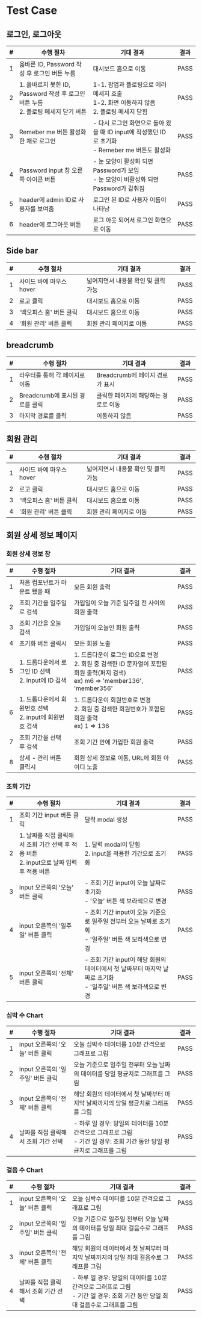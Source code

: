  # Test Case
 
 ## 로그인, 로그아웃
|#|수행 절차|기대 결과|결과|
|-|--------|--------|----|
|1|옳바른 ID, Password 작성 후 로그인 버튼 누름|대시보드 홈으로 이동|PASS|
|2|1. 옳바르지 못한 ID, Password 작성 후 로그인 버튼 누름</br>2. 플로팅 메세지 닫기 버튼|1-1. 팝업과 플로팅으로 에러 메세지 호출</br>1-2. 화면 이동하지 않음</br>2. 플로팅 메세지 닫힘|PASS|
|3|Remeber me 버튼 활성화한 채로 로그인|- 다시 로그인 화면으로 돌아 왔을 때 ID input에 작성했던 ID로 초기화</br>- Remeber me 버튼도 활성화|PASS|
|4|Password input 창 오른쪽 아이콘 버튼|- 눈 모양이 활성화 되면 Password가 보임</br>- 눈 모양이 비활성화 되면 Password가 감춰짐|PASS|
|5|header에 admin ID로 사용자를 보여줌|로그인 된 ID로 사용자 이름이 나타남|PASS|
|6|header에 로그아웃 버튼|로그 아웃 되어서 로그인 화면으로 이동|PASS|

## Side bar
|#|수행 절차|기대 결과|결과|
|-|--------|--------|----|
|1|사이드 바에 마우스 hover|넓어지면서 내용물 확인 및 클릭 가능|PASS|
|2|로고 클릭|대시보드 홈으로 이동|PASS|
|3|'백오피스 홈' 버튼 클릭|대시보드 홈으로 이동|PASS|
|4|'회원 관리'  버튼 클릭|회원 관리 페이지로 이동|PASS|

## breadcrumb
|#|수행 절차|기대 결과|결과|
|-|--------|--------|----|
|1|라우터를 통해 각 페이지로 이동|Breadcrumb에 페이지 경로가 표시|PASS|
|2|Breadcrumb에 표시된 경로를 클릭|클릭한 페이지에 해당하는 경로로 이동|PASS|
|3|마지막 경로를 클릭|이동하지 않음|PASS|

## 회원 관리
|#|수행 절차|기대 결과|결과|
|-|--------|--------|----|
|1|사이드 바에 마우스 hover|넓어지면서 내용물 확인 및 클릭 가능|PASS|
|2|로고 클릭|대시보드 홈으로 이동|PASS|
|3|'백오피스 홈' 버튼 클릭|대시보드 홈으로 이동|PASS|
|4|'회원 관리'  버튼 클릭|회원 관리 페이지로 이동|PASS|

## 회원 상세 정보 페이지
### 회원 상세 정보 창
|#|수행 절차|기대 결과|결과|
|--|---------|--------|-----|
|1|처음 컴포넌트가 마운트 됐을 때|모든 회원 출력|PASS|
|2|조회 기간을 일주일로 검색|가입일이 오늘 기준 일주일 전 사이의 회원 출력|PASS|
|3|조회 기간을 오늘 검색|가입일이 오늘인 회원 출력|PASS|
|4|초기화 버튼 클릭시|모든 회원 노출|PASS|
|5|1. 드롭다운에서 로그인 ID 선택</br>2. input에 ID 검색|1. 드롭다운이 로그인 ID으로 변경</br>2. 회원 중 검색한 ID 문자열이 포함된 회원 출력(퍼지 검색)</br>ex) m6 => 'member136', 'member356'|PASS|
|6|1. 드롭다운에서 회원번호 선택</br>2. input에 회원번호 검색|1. 드롭다운이 회원번호로 변경</br>2. 회원 중 검색한 회원번호가 포함된 회원 출력</br>ex) 1 => 136|PASS|
|7|조회 기간을 선택 후 검색|조회 기간 안에 가입한 회원 출력|PASS|
|8|상세 - 관리 버튼 클릭시|회원 상세 정보로 이동, URL에 회원 아이디 노출|PASS| 

### 조회 기간
|#|수행 절차|기대 결과|결과|
|-|--------|--------|----|
|1|조회 기간 input 버튼 클릭|달력 modal 생성|PASS|
|2|1. 날짜를 직접 클릭해서 조회 기간 선택 후 적용 버튼</br>2. input으로 날짜 입력 후 적용 버튼|1. 달력 modal이 닫힘</br>2. input을 적용한 기간으로 초기화|PASS|
|3|input 오른쪽의 '오늘' 버튼 클릭|- 조회 기간 input이 오늘 날짜로 초기화</br>- '오늘' 버튼 색 보라색으로 변경|PASS|
|4|input 오른쪽의 '일주일' 버튼 클릭|- 조회 기간 input이 오늘 기준으로 일주일 전부터 오늘 날짜로 초기화</br>- '일주일' 버튼 색 보라색으로 변경|PASS|
|5|input 오른쪽의 '전체' 버튼 클릭|- 조회 기간 input이 해당 회원의 데이터에서 첫 날짜부터 마지막 날짜로 초기화</br>- '일주일' 버튼 색 보라색으로 변경|PASS|

### 심박 수 Chart
|#|수행 절차|기대 결과|결과|
|-|--------|--------|----|
|1|input 오른쪽의 '오늘' 버튼 클릭|오늘 심박수 데이터를 10분 간격으로 그래프로 그림|PASS|
|2|input 오른쪽의 '일주일' 버튼 클릭|오늘 기준으로 일주일 전부터 오늘 날짜의 데이터를 당일 평균치로 그래프를 그림|PASS|
|3|input 오른쪽의 '전체' 버튼 클릭|해당 회원의 데이터에서 첫 날짜부터 마지막 날짜까지의 당일 평균치로 그래프를 그림|PASS|
|4|날짜를 직접 클릭해서 조회 기간 선택|- 하루 일 경우: 당일의 데이터를 10분 간격으로 그래프로 그림</br>- 기간 일 경우: 조회 기간 동안 당일 평균치로 그래프를 그림|PASS|

### 걸음 수 Chart
|#|수행 절차|기대 결과|결과|
|-|--------|--------|----|
|1|input 오른쪽의 '오늘' 버튼 클릭|오늘 심박수 데이터를 10분 간격으로 그래프로 그림|PASS|
|2|input 오른쪽의 '일주일' 버튼 클릭|오늘 기준으로 일주일 전부터 오늘 날짜의 데이터를 당일 최대 걸음수로 그래프를 그림|PASS|
|3|input 오른쪽의 '전체' 버튼 클릭|해당 회원의 데이터에서 첫 날짜부터 마지막 날짜까지의 당일 최대 걸음수로 그래프를 그림|PASS|
|4|날짜를 직접 클릭해서 조회 기간 선택|- 하루 일 경우: 당일의 데이터를 10분 간격으로 그래프로 그림</br>- 기간 일 경우: 조회 기간 동안 당일 최대 걸음수로 그래프를 그림|PASS|

